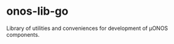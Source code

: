 


<!--
SPDX-FileCopyrightText: 2019-present Open Networking Foundation <info@opennetworking.org>
SPDX-License-Identifier: Apache-2.0
-->


# onos-lib-go

Library of utilities and conveniences for development of µONOS components.
